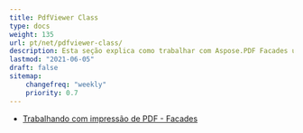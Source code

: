 ```yaml
---
title: PdfViewer Class
type: docs
weight: 135
url: pt/net/pdfviewer-class/
description: Esta seção explica como trabalhar com Aspose.PDF Facades usando a Classe PdfViewer.
lastmod: "2021-06-05"
draft: false
sitemap:
    changefreq: "weekly"
    priority: 0.7
---
```


- [Trabalhando com impressão de PDF - Facades](/pdf/net/working-with-pdf-printing-facades/)